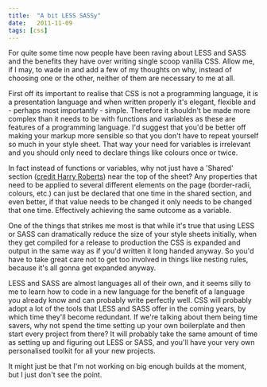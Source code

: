 ```yaml
---
title:  "A bit LESS SASSy"
date:   2011-11-09
tags: [css]
---
```

For quite some time now people have been raving about LESS and SASS and the benefits they have over writing single scoop vanilla CSS. Allow me, if I may, to wade in and add a few of my thoughts on why, instead of choosing one or the other, neither of them are necessary to me at all.

First off its important to realise that CSS is not a programming language, it is a presentation language and when written properly it's elegant, flexible and - perhaps most importantly - simple. Therefore it shouldn't be made more complex than it needs to be with functions and variables as these are features of a programming language. I'd suggest that you'd be better off making your markup more sensible so that you don't have to repeat yourself so much in your style sheet. That way your need for variables is irrelevant and you should only need to declare things like colours once or twice.

In fact instead of functions or variables, why not just have a 'Shared' section ([credit Harry Roberts](http://coding.smashingmagazine.com/2011/08/26/writing-css-for-others/)) near the top of the sheet? Any properties that need to be applied to several different elements on the page (border-radii, colours, etc.) can just be declared that one time in the shared section, and even better, if that value needs to be changed it only needs to be changed that one time. Effectively achieving the same outcome as a variable.

One of the things that strikes me most is that while it's true that using LESS or SASS can dramatically reduce the size of your style sheets initially, when they get compiled for a release to production the CSS is expanded and output in the same way as if you'd written it long handed anyway. So you'd have to take great care not to get too involved in things like nesting rules, because it's all gonna get expanded anyway.

LESS and SASS are almost languages all of their own, and it seems silly to me to learn how to code in a new language for the benefit of a language you already know and can probably write perfectly well. CSS will probably adopt a lot of the tools that LESS and SASS offer in the coming years, by which time they'll become redundant. If we're talking about them being time savers, why not spend the time setting up your own boilerplate and then start every project from there? It will probably take the same amount of time as setting up and figuring out LESS or SASS, and you'll have your very own personalised toolkit for all your new projects.

It might just be that I'm not working on big enough builds at the moment, but I just don't see the point.
